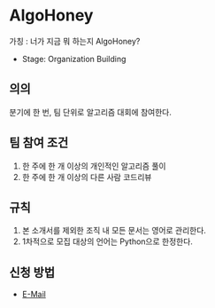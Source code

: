 # AlgoHoney

가칭 : 너가 지금 뭐 하는지 AlgoHoney?
  - Stage: Organization Building

## 의의

분기에 한 번, 팀 단위로 알고리즘 대회에 참여한다.

## 팀 참여 조건

1. 한 주에 한 개 이상의 개인적인 알고리즘 풀이
2. 한 주에 한 개 이상의 다른 사람 코드리뷰

## 규칙

1. 본 소개서를 제외한 조직 내 모든 문서는 영어로 관리한다.
2. 1차적으로 모집 대상의 언어는 Python으로 한정한다.

## 신청 방법

- [E-Mail](mailto:wjjgjk@gmail.com)
